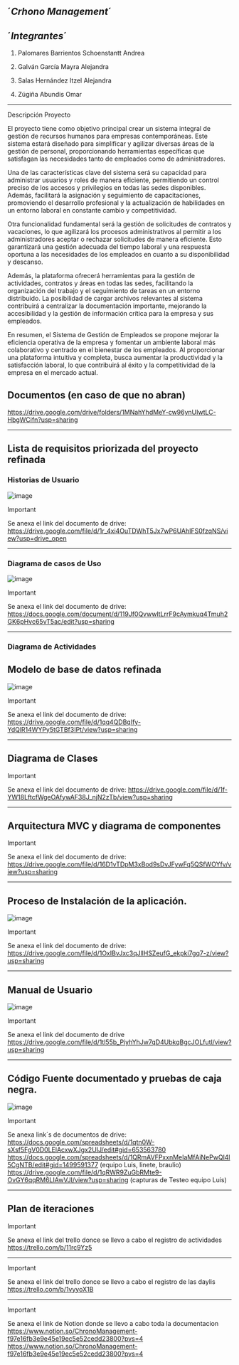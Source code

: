 ´*Crhono Management*´
--------------------------------------------------------------------

´*Integrantes*´
---------------------------------------------------------------
1. Palomares Barrientos Schoenstantt Andrea 

2. Galván García Mayra Alejandra

3. Salas Hernández Itzel Alejandra 

4. Zúgiña Abundis Omar



------------------------------------------------------------------------------------------------------
Descripción Proyecto


El proyecto tiene como objetivo principal crear un sistema integral de gestión de recursos humanos para empresas contemporáneas. Este sistema estará diseñado para simplificar y agilizar diversas áreas de la gestión de personal, proporcionando herramientas específicas que satisfagan las necesidades tanto de empleados como de administradores.

Una de las características clave del sistema será su capacidad para administrar usuarios y roles de manera eficiente, permitiendo un control preciso de los accesos y privilegios en todas las sedes disponibles. Además, facilitará la asignación y seguimiento de capacitaciones, promoviendo el desarrollo profesional y la actualización de habilidades en un entorno laboral en constante cambio y competitividad.

Otra funcionalidad fundamental será la gestión de solicitudes de contratos y vacaciones, lo que agilizará los procesos administrativos al permitir a los administradores aceptar o rechazar solicitudes de manera eficiente. Esto garantizará una gestión adecuada del tiempo laboral y una respuesta oportuna a las necesidades de los empleados en cuanto a su disponibilidad y descanso.

Además, la plataforma ofrecerá herramientas para la gestión de actividades, contratos y áreas en todas las sedes, facilitando la organización del trabajo y el seguimiento de tareas en un entorno distribuido. La posibilidad de cargar archivos relevantes al sistema contribuirá a centralizar la documentación importante, mejorando la accesibilidad y la gestión de información crítica para la empresa y sus empleados.

En resumen, el Sistema de Gestión de Empleados se propone mejorar la eficiencia operativa de la empresa y fomentar un ambiente laboral más colaborativo y centrado en el bienestar de los empleados. Al proporcionar una plataforma intuitiva y completa, busca aumentar la productividad y la satisfacción laboral, lo que contribuirá al éxito y la competitividad de la empresa en el mercado actual.

## Documentos (en caso de que no abran)
https://drive.google.com/drive/folders/1MNahYhdMeY-cw96ynUIwtLC-HbgWCifn?usp=sharing


----------------------------------------------------------------------------------------------------------------


## Lista de requisitos priorizada del proyecto refinada
### Historias de Usuario
![image](https://github.com/Ale0515-GG/Integradora/assets/116208731/2376125f-8898-4771-a29d-d7d0dfe2ebe1)

> [!IMPORTANT]
> Se anexa el link del documento de drive:
https://drive.google.com/file/d/1r_4xi4OuTDWhT5Jx7wP6UAhIFS0fzqNS/view?usp=drive_open
-----------------------------------------------------------------------------------------------------------------------

### Diagrama de casos de Uso
![image](https://github.com/Ale0515-GG/Integradora/assets/116208731/6015cc57-7894-4ddb-8541-718dfbdc609c)

> [!IMPORTANT]
> Se anexa el link del documento de drive:
https://docs.google.com/document/d/119Jf0QvwwltLrrF9cAymkuq4Tmuh2GK6pHvc65vT5ac/edit?usp=sharing
--------------------------------------------------------------------------------------------------------------------
### Diagrama de Actividades

## Modelo de base de datos refinada
![image](https://github.com/Ale0515-GG/Integradora/assets/116208731/480c6451-dc04-4915-bcf5-6b50c83a8ce9)


> [!IMPORTANT]
> Se anexa el link del documento de drive:
https://drive.google.com/file/d/1qq4QDBqIfy-YdQlR14WYPy5tGTBf3IPt/view?usp=sharing
-----------------------------------------------------------------------------------------------------------------------------------------------------
## Diagrama de Clases 

> [!IMPORTANT]
> Se anexa el link del documento de drive: 
https://drive.google.com/file/d/1f-YW18LftcfWgeOAfywAF38J_njN2zTb/view?usp=sharing
--------------------------------------------------------------------------------------------------------------------------------------------------------------
## Arquitectura MVC y diagrama de componentes

> [!IMPORTANT]
> Se anexa el link del documento de drive:
https://drive.google.com/file/d/16D1vTDpM3xBod9sDvJFywFq5QSfWOYfv/view?usp=sharing

-------------------------------------------------------------------------------------------------------------------------------------

## Proceso de Instalación de la aplicación.
![image](https://github.com/Ale0515-GG/Integradora/assets/116208731/1665c263-2dee-4f08-956d-f1c6adf25580)


> [!IMPORTANT]
> Se anexa el link del documento de drive:
https://drive.google.com/file/d/1OxIBvJxc3qJllHSZeufG_ekpki7gq7-z/view?usp=sharing

-----------------------------------------------------------------------------------------------------------------------------
## Manual de Usuario
![image](https://github.com/Ale0515-GG/Integradora/assets/116208731/a2ae203b-c92c-447e-9fb0-932e022b276d)

> [!IMPORTANT]
> Se anexa el link del documento de drive
https://drive.google.com/file/d/1tl55b_PiyhYhJw7qD4UbkqBgcJOLfutl/view?usp=sharing
--------------------------------------------------------------------------------------------------------------------------

## Código Fuente documentado y pruebas de caja negra.
![image](https://github.com/Ale0515-GG/Integradora/assets/116208731/ac65ca0c-5546-4bba-b8ba-8f314bf41cb1)

> [!IMPORTANT]
> Se anexa link´s de documentos de drive:
> https://docs.google.com/spreadsheets/d/1qtn0W-sXsf5FgV0D0LElAcxwXJgx2UIJ/edit#gid=653563780
> https://docs.google.com/spreadsheets/d/1QRmAVFPxxnMeIaMfAiNePwQl4l5CgNTB/edit#gid=1499591377 (equipo Luis, linete, braulio)
> https://drive.google.com/file/d/1qRWR9ZuGbRMte9-OvGY6qqRM6LIAwVJI/view?usp=sharing (capturas de Testeo equipo Luis)
-------------------------------------------------------------------------------------------------------------------------

## Plan de iteraciones
> [!IMPORTANT]
> Se anexa el link del trello donce se llevo a cabo el registro de actividades
https://trello.com/b/11rc9Yz5

---------------------------------------------------------------------------------------------------------------
> [!IMPORTANT]
> Se anexa el link del trello donce se llevo a cabo el registro de las daylis
https://trello.com/b/1vyyoX1B

--------------------------------------------------------------------------------------------------------------
> [!IMPORTANT]
> Se anexa el link de Notion donde se llevo a cabo toda la documentacion
> https://www.notion.so/ChronoManagement-f97e16fb3e9e45e19ec5e52cedd23800?pvs=4
> https://www.notion.so/ChronoManagement-f97e16fb3e9e45e19ec5e52cedd23800?pvs=4
